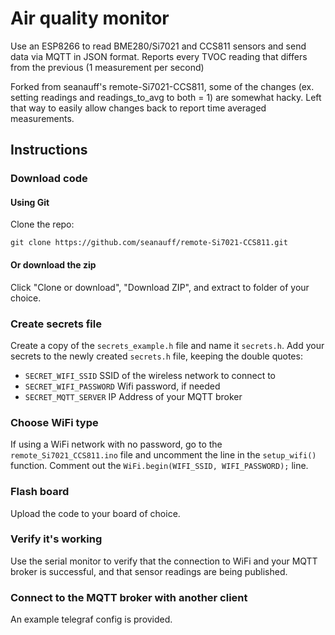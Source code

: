 # Air quality monitor

Use an ESP8266 to read BME280/Si7021 and CCS811 sensors and send data via MQTT in JSON format.
Reports every TVOC reading that differs from the previous (1 measurement per second)

Forked from seanauff's remote-Si7021-CCS811, some of the changes (ex. setting readings and readings_to_avg to both = 1) are somewhat hacky. Left that way to easily allow changes back to report time averaged measurements. 

## Instructions

### Download code

#### Using Git

Clone the repo:

```shell
git clone https://github.com/seanauff/remote-Si7021-CCS811.git
```

#### Or download the zip

Click "Clone or download", "Download ZIP", and extract to folder of your choice.

### Create secrets file

Create a copy of the `secrets_example.h` file and name it `secrets.h`. Add your secrets to the newly created `secrets.h` file, keeping the double quotes:

* `SECRET_WIFI_SSID` SSID of the wireless network to connect to
* `SECRET_WIFI_PASSWORD` Wifi password, if needed
* `SECRET_MQTT_SERVER` IP Address of your MQTT broker

### Choose WiFi type

If using a WiFi network with no password, go to the `remote_Si7021_CCS811.ino` file and uncomment the line in the `setup_wifi()` function. Comment out the `WiFi.begin(WIFI_SSID, WIFI_PASSWORD);` line.

### Flash board

Upload the code to your board of choice.

### Verify it's working

Use the serial monitor to verify that the connection to WiFi and your MQTT broker is successful, and that sensor readings are being published.

### Connect to the MQTT broker with another client

An example telegraf config is provided.
